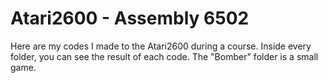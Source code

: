 # Atari2600 - Assembly 6502

Here are my codes I made to the Atari2600 during a course. Inside every folder, you can see the result of each code. The "Bomber" folder is a small game.
